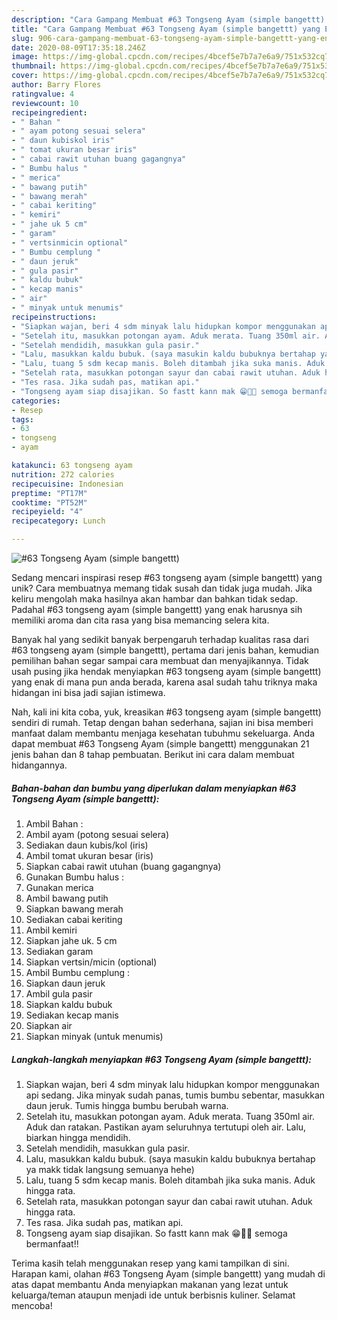 ```yaml
---
description: "Cara Gampang Membuat #63 Tongseng Ayam (simple bangettt) yang Enak Banget"
title: "Cara Gampang Membuat #63 Tongseng Ayam (simple bangettt) yang Enak Banget"
slug: 906-cara-gampang-membuat-63-tongseng-ayam-simple-bangettt-yang-enak-banget
date: 2020-08-09T17:35:18.246Z
image: https://img-global.cpcdn.com/recipes/4bcef5e7b7a7e6a9/751x532cq70/63-tongseng-ayam-simple-bangettt-foto-resep-utama.jpg
thumbnail: https://img-global.cpcdn.com/recipes/4bcef5e7b7a7e6a9/751x532cq70/63-tongseng-ayam-simple-bangettt-foto-resep-utama.jpg
cover: https://img-global.cpcdn.com/recipes/4bcef5e7b7a7e6a9/751x532cq70/63-tongseng-ayam-simple-bangettt-foto-resep-utama.jpg
author: Barry Flores
ratingvalue: 4
reviewcount: 10
recipeingredient:
- " Bahan "
- " ayam potong sesuai selera"
- " daun kubiskol iris"
- " tomat ukuran besar iris"
- " cabai rawit utuhan buang gagangnya"
- " Bumbu halus "
- " merica"
- " bawang putih"
- " bawang merah"
- " cabai keriting"
- " kemiri"
- " jahe uk 5 cm"
- " garam"
- " vertsinmicin optional"
- " Bumbu cemplung "
- " daun jeruk"
- " gula pasir"
- " kaldu bubuk"
- " kecap manis"
- " air"
- " minyak untuk menumis"
recipeinstructions:
- "Siapkan wajan, beri 4 sdm minyak lalu hidupkan kompor menggunakan api sedang. Jika minyak sudah panas, tumis bumbu sebentar, masukkan daun jeruk. Tumis hingga bumbu berubah warna."
- "Setelah itu, masukkan potongan ayam. Aduk merata. Tuang 350ml air. Aduk dan ratakan. Pastikan ayam seluruhnya tertutupi oleh air. Lalu, biarkan hingga mendidih."
- "Setelah mendidih, masukkan gula pasir."
- "Lalu, masukkan kaldu bubuk. (saya masukin kaldu bubuknya bertahap ya makk tidak langsung semuanya hehe)"
- "Lalu, tuang 5 sdm kecap manis. Boleh ditambah jika suka manis. Aduk hingga rata."
- "Setelah rata, masukkan potongan sayur dan cabai rawit utuhan. Aduk hingga rata."
- "Tes rasa. Jika sudah pas, matikan api."
- "Tongseng ayam siap disajikan. So fastt kann mak 😁🤗🤗 semoga bermanfaat!!"
categories:
- Resep
tags:
- 63
- tongseng
- ayam

katakunci: 63 tongseng ayam 
nutrition: 272 calories
recipecuisine: Indonesian
preptime: "PT17M"
cooktime: "PT52M"
recipeyield: "4"
recipecategory: Lunch

---
```



![#63 Tongseng Ayam (simple bangettt)](https://img-global.cpcdn.com/recipes/4bcef5e7b7a7e6a9/751x532cq70/63-tongseng-ayam-simple-bangettt-foto-resep-utama.jpg)

Sedang mencari inspirasi resep #63 tongseng ayam (simple bangettt) yang unik? Cara membuatnya memang tidak susah dan tidak juga mudah. Jika keliru mengolah maka hasilnya akan hambar dan bahkan tidak sedap. Padahal #63 tongseng ayam (simple bangettt) yang enak harusnya sih memiliki aroma dan cita rasa yang bisa memancing selera kita.



Banyak hal yang sedikit banyak berpengaruh terhadap kualitas rasa dari #63 tongseng ayam (simple bangettt), pertama dari jenis bahan, kemudian pemilihan bahan segar sampai cara membuat dan menyajikannya. Tidak usah pusing jika hendak menyiapkan #63 tongseng ayam (simple bangettt) yang enak di mana pun anda berada, karena asal sudah tahu triknya maka hidangan ini bisa jadi sajian istimewa.


Nah, kali ini kita coba, yuk, kreasikan #63 tongseng ayam (simple bangettt) sendiri di rumah. Tetap dengan bahan sederhana, sajian ini bisa memberi manfaat dalam membantu menjaga kesehatan tubuhmu sekeluarga. Anda dapat membuat #63 Tongseng Ayam (simple bangettt) menggunakan 21 jenis bahan dan 8 tahap pembuatan. Berikut ini cara dalam membuat hidangannya.

<!--inarticleads1-->

##### Bahan-bahan dan bumbu yang diperlukan dalam menyiapkan #63 Tongseng Ayam (simple bangettt):

1. Ambil  Bahan :
1. Ambil  ayam (potong sesuai selera)
1. Sediakan  daun kubis/kol (iris)
1. Ambil  tomat ukuran besar (iris)
1. Siapkan  cabai rawit utuhan (buang gagangnya)
1. Gunakan  Bumbu halus :
1. Gunakan  merica
1. Ambil  bawang putih
1. Siapkan  bawang merah
1. Sediakan  cabai keriting
1. Ambil  kemiri
1. Siapkan  jahe uk. 5 cm
1. Sediakan  garam
1. Siapkan  vertsin/micin (optional)
1. Ambil  Bumbu cemplung :
1. Siapkan  daun jeruk
1. Ambil  gula pasir
1. Siapkan  kaldu bubuk
1. Sediakan  kecap manis
1. Siapkan  air
1. Siapkan  minyak (untuk menumis)




<!--inarticleads2-->

##### Langkah-langkah menyiapkan #63 Tongseng Ayam (simple bangettt):

1. Siapkan wajan, beri 4 sdm minyak lalu hidupkan kompor menggunakan api sedang. Jika minyak sudah panas, tumis bumbu sebentar, masukkan daun jeruk. Tumis hingga bumbu berubah warna.
1. Setelah itu, masukkan potongan ayam. Aduk merata. Tuang 350ml air. Aduk dan ratakan. Pastikan ayam seluruhnya tertutupi oleh air. Lalu, biarkan hingga mendidih.
1. Setelah mendidih, masukkan gula pasir.
1. Lalu, masukkan kaldu bubuk. (saya masukin kaldu bubuknya bertahap ya makk tidak langsung semuanya hehe)
1. Lalu, tuang 5 sdm kecap manis. Boleh ditambah jika suka manis. Aduk hingga rata.
1. Setelah rata, masukkan potongan sayur dan cabai rawit utuhan. Aduk hingga rata.
1. Tes rasa. Jika sudah pas, matikan api.
1. Tongseng ayam siap disajikan. So fastt kann mak 😁🤗🤗 semoga bermanfaat!!




Terima kasih telah menggunakan resep yang kami tampilkan di sini. Harapan kami, olahan #63 Tongseng Ayam (simple bangettt) yang mudah di atas dapat membantu Anda menyiapkan makanan yang lezat untuk keluarga/teman ataupun menjadi ide untuk berbisnis kuliner. Selamat mencoba!
